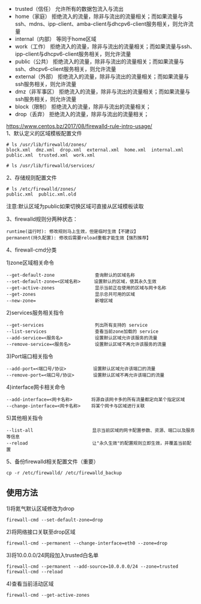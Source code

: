 - trusted（信任） 允许所有的数据包流入与流出
- home（家庭） 拒绝流入的流量，除非与流出的流量相关；而如果流量与ssh、mdns、ipp-client、amba-client与dhcpv6-client服务相关，则允许流量
- internal（内部） 等同于home区域
- work（工作） 拒绝流入的流量，除非与流出的流量相关；而如果流量与ssh、ipp-client与dhcpv6-client服务相关，则允许流量
- public（公共） 拒绝流入的流量，除非与流出的流量相关；而如果流量与ssh、dhcpv6-client服务相关，则允许流量
- external（外部） 拒绝流入的流量，除非与流出的流量相关；而如果流量与ssh服务相关，则允许流量
- dmz（非军事区） 拒绝流入的流量，除非与流出的流量相关；而如果流量与ssh服务相关，则允许流量
- block（限制） 拒绝流入的流量，除非与流出的流量相关；
- drop（丢弃） 拒绝流入的流量，除非与流出的流量相关；

https://www.centos.bz/2017/08/firewalld-rule-intro-usage/  
1、默认定义的区域模板配置文件  
```
# ls /usr/lib/firewalld/zones/ 
block.xml  dmz.xml  drop.xml  external.xml  home.xml  internal.xml  public.xml  trusted.xml  work.xml

# ls /usr/lib/firewalld/services/
```  

2、存储规则配置文件  
```
# ls /etc/firewalld/zones/
public.xml  public.xml.old
```  
注意:默认区域为public如果切换区域可直接从区域模板读取  


3、firewalld规则分两种状态：
```
runtime(运行时): 修改规则马上生效，但是临时生效【不建议】
permanent(持久配置): 修改后需要reload重载才能生效【强烈推荐】
```  

4、firewall-cmd分类  

1)zone区域相关命令  
```
--get-default-zone               查询默认的区域名称
--set-default-zone=<区域名称>     设置默认的区域，使其永久生效
--get-active-zones               显示当前正在使用的区域与网卡名称
--get-zones                      显示总共可用的区域
--new-zone=                      新增区域
```  

2)services服务相关指令  
```
--get-services                   列出所有支持的 service
--list-services                  查看当前zone加载的 service
--add-service=<服务名>            设置默认区域允许该服务的流量
--remove-service=<服务名>         设置默认区域不再允许该服务的流量
```  

3)Port端口相关指令  
```
--add-port=<端口号/协议>          设置默认区域允许该端口的流量
--remove-port=<端口号/协议>       设置默认区域不再允许该端口的流量
```  

4)interface网卡相关命令  
```
--add-interface=<网卡名称>       将源自该网卡多的所有流量都定向某个指定区域
--change-interface=<网卡名称>    将某个网卡与区域进行关联
```  

5)其他相关指令
```
--list-all                      显示当前区域的网卡配置参数、资源、端口以及服务等信息
--reload                        让"永久生效"的配置规则立即生效，并覆盖当前配置
```  

5、备份firewalld相关配置文件（重要）  
```
cp -r /etc/firewalld/ /etc/firewalld_backup
```  

使用方法  
--
1)将氮气默认区域修改为drop  
```
firewall-cmd --set-default-zone=drop
```  

2)将网络接口关联至drop区域  
```
firewall-cmd --permanent --change-interface=eth0 --zone=drop
```  

3)将10.0.0.0/24网段加入trusted白名单
```
firewall-cmd --permanent --add-source=10.0.0.0/24 --zone=trusted
firewall-cmd --reload
```  

4)查看当前活动区域
```
firewall-cmd --get-active-zones
```  
